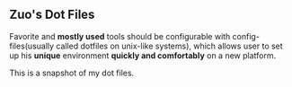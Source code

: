 ## Zuo's Dot Files

Favorite and **mostly used** tools should be configurable with config-files(usually called dotfiles on unix-like
systems), which allows user to set up his **unique** environment **quickly and comfortably** on a new platform.

This is a snapshot of my dot files.
